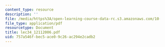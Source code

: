 ```yaml
---
content_type: resource
description: ''
file: /media/https%3A/open-learning-course-data-rc.s3.amazonaws.com/10-569-synthesis-of-polymers-fall-2006/757a546fbec5ace09c26ac294e2cadb2_lec34_12112006.pdf
file_type: application/pdf
resourcetype: Document
title: lec34_12112006.pdf
uid: 757a546f-bec5-ace0-9c26-ac294e2cadb2
---
```

